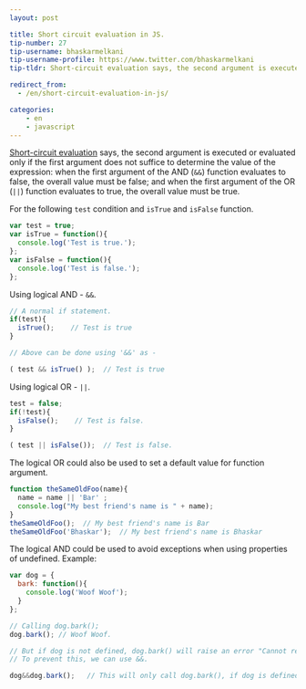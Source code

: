 ```yaml
---
layout: post

title: Short circuit evaluation in JS.
tip-number: 27
tip-username: bhaskarmelkani
tip-username-profile: https://www.twitter.com/bhaskarmelkani
tip-tldr: Short-circuit evaluation says, the second argument is executed or evaluated only if the first argument does not suffice to determine the value of the expression, when the first argument of the AND `&&` function evaluates to false, the overall value must be false, and when the first argument of the OR `||` function evaluates to true, the overall value must be true.

redirect_from:
  - /en/short-circuit-evaluation-in-js/

categories:
    - en
    - javascript
---
```


[Short-circuit evaluation](https://en.wikipedia.org/wiki/Short-circuit_evaluation) says, the second argument is executed or evaluated only if the first argument does not suffice to determine the value of the expression: when the first argument of the AND (`&&`) function evaluates to false, the overall value must be false; and when the first argument of the OR (`||`) function evaluates to true, the overall value must be true.

For the following `test` condition and `isTrue` and `isFalse` function.

```js
var test = true;
var isTrue = function(){
  console.log('Test is true.');
};
var isFalse = function(){
  console.log('Test is false.');
};

```
Using logical AND - `&&`.

```js
// A normal if statement.
if(test){
  isTrue();    // Test is true
}

// Above can be done using '&&' as -

( test && isTrue() );  // Test is true
```
Using logical OR - `||`.

```js
test = false;
if(!test){
  isFalse();    // Test is false.
}

( test || isFalse());  // Test is false.
```
The logical OR could also be used to set a default value for function argument.

```js
function theSameOldFoo(name){ 
  name = name || 'Bar' ;
  console.log("My best friend's name is " + name);
}
theSameOldFoo();  // My best friend's name is Bar
theSameOldFoo('Bhaskar');  // My best friend's name is Bhaskar
```
The logical AND could be used to avoid exceptions when using properties of undefined.
Example:

```js
var dog = { 
  bark: function(){
    console.log('Woof Woof');
  }
};

// Calling dog.bark();
dog.bark(); // Woof Woof.

// But if dog is not defined, dog.bark() will raise an error "Cannot read property 'bark' of undefined."
// To prevent this, we can use &&.

dog&&dog.bark();   // This will only call dog.bark(), if dog is defined.

```
